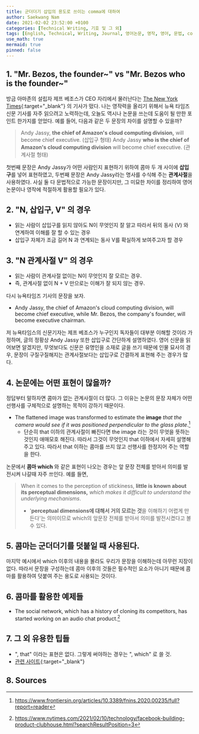 ```yaml
---
title: 군더더기 삽입의 용도로 쓰이는 comma에 대하여
author: Saekwang Nam
date: 2021-02-02 23:52:00 +0100
categories: [Technical Writing, 기호 및 그 외]
tags: [English, Technical, Writing, Journal, 영어논문, 영작, 영어, 문법, comma, 삽입]
use_math: true
mermaid: true
pinned: false
---
```


## 1. "Mr. Bezos, the founder~" vs "Mr. Bezos who is the founder~"
방금 아마존의 설립자 제프 베조스가 CEO 자리에서 물러난다는 [The New York Times](https://www.nytimes.com/2021/02/02/technology/jeff-bezos-amazon.html){:target="_blank"} 의 기사가 떴다. 나는 영작력을 올리기 위해서 뉴욕 타임즈 신문 기사를 자주 읽으려고 노력하는데, 오늘도 역시나 논문을 쓰는데 도움이 될 만한 포인트 한가지를 얻었다. 예를 들어, 다음과 같은 두 문장의 차이를 설명할 수 있을까?
> Andy Jassy, **the chief of Amazon's cloud computing division,** will become chief executive. (삽입구 형태)
> Andy Jassy **who is the chief of Amazon's cloud computing division** will become chief executive. (관계사절 형태)

첫번째 문장은 Andy Jassy가 어떤 사람인지 표현하기 위하여 콤마 두 개 사이에 **삽입구**를 넣어 표현하였고, 두번째 문장은 Andy Jassy라는 명사를 수식해 주는 **관계사절**을 사용하였다. 사실 둘 다 문법적으로 가능한 문장이지만, 그 미묘한 차이를 정리하여 영어 논문이나 영작에 적절하게 활용할 필요가 있다.

## 2. "N, 삽입구, V" 의 경우
- 읽는 사람이 삽입구를 읽지 않아도 N이 무엇인지 잘 알고 따라서 뒤의 동사 (V) 와 연계하여 이해를 잘 할 수 있는 경우
- 삽입구 자체가 조금 길어 N 과 연계되는 동사 V를 확실하게 보여주고자 할 경우

## 3. "N 관계사절 V" 의 경우
- 읽는 사람이 관계사절 없이는 N이 무엇인지 잘 모르는 경우.
- 즉, 관계사절 없이 N + V 만으로는 이해가 잘 되지 않는 경우.

다시 뉴욕타임즈 기사의 문장을 보자.
- Andy Jassy, the chief of Amazon's cloud computing division, will become chief executive, while Mr. Bezos, the company's founder, will become executive chairman.

 저 뉴욕타임스의 신문기자는 제프 베조스가 누구인지 독자들이 대부분 이해할 것이라 가정하며, 글의 정황상 Andy Jassy 또한 삽입구로 간단하게 설명하였다. 영어 신문을 읽어보면 알겠지만, 무엇보다도 신문은 유명인을 소재로 글을 쓰기 때문에 인물 묘사의 경우, 문장이 구질구질해지는 관계사절보다는 삽입구로 간결하게 표현해 주는 경우가 많다.

## 4. 논문에는 어떤 표현이 많을까?
정답부터 말하자면 콤마가 없는 관계사절이 더 많다. 그 이유는 논문의 문장 자체가 어떤 선행사를 구체적으로 설명하는 목적이 강하기 때문이다.

- The flattened image was transformed to estimate the **image** *that the camera would see if it was positioned perpendicular to the glass plate*.[^fn_1]
    - 단순히 that 이하의 관계사절이 빠진다면 the image 라는 것이 무엇을 뜻하는 것인지 애매모호 해진다. 따라서 그것이 무엇인지 that 이하에서 자세히 설명해 주고 있다. 따라서 that 이하는 콤마를 쓰지 않고 선행사를 한정지어 주는 역할을 한다.

논문에서 **콤마 which** 와 같은 표현이 나오는 경우는 앞 문장 전체를 받아서 의미를 발전시켜 나갈때 자주 쓰인다. 예를 들면,
> When it comes to the perception of stickiness, **little is known about its perceptual dimensions,** *which makes it difficult to understand the underlying mechanisms*.
> - '**perceptual dimensions에 대해서 거의 모르는 것**을 이해하기 어렵게 만든다'는 의미이므로 which의 앞문장 전체를 받아서 의미를 발전시켰다고 볼 수 있다.

## 5. 콤마는 군더더기를 덧붙일 때 사용된다.
마지막 예시에서 which 이후의 내용을 몰라도 우리가 문장을 이해하는데 아무런 지장이 없다. 따라서 문장을 구성하는데 콤마 이후의 것들은 필수적인 요소가 아니기 때문에 콤마를 활용하여 덧붙여 주는 용도로 사용되는 것이다.

## 6. 콤마를 활용한 예제들
- The social network, which has a history of cloning its competitors, has started working on an audio chat product.[^fn_2]

## 7. 그 외 유용한 팁들
- ", that" 이라는 표현은 없다. 그렇게 써야하는 경우는 ", which" 로 쓸 것.
- [관련 사이트](http://blog.naver.com/PostView.nhn?blogId=ufk7891&logNo=220990770246&parentCategoryNo=&categoryNo=32&viewDate=&isShowPopularPosts=true&from=search){:target="_blank"}

## 8. Sources
[^fn_1]: https://www.frontiersin.org/articles/10.3389/fnins.2020.00235/full?report=reader
[^fn_2]: https://www.nytimes.com/2021/02/10/technology/facebook-building-product-clubhouse.html?searchResultPosition=3